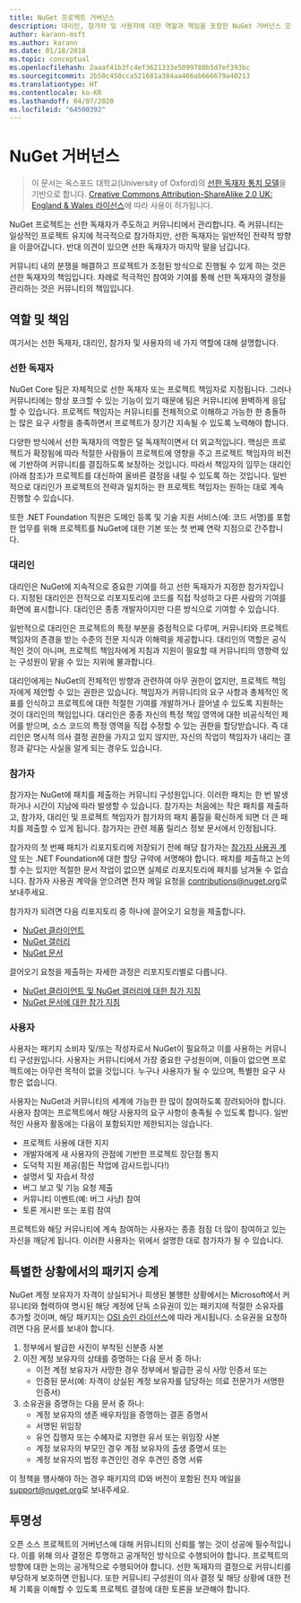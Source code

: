 ```yaml
---
title: NuGet 프로젝트 거버넌스
description: 대리인, 참가자 및 사용자에 대한 역할과 책임을 포함한 NuGet 거버넌스 모델입니다.
author: karann-msft
ms.author: karann
ms.date: 01/18/2018
ms.topic: conceptual
ms.openlocfilehash: 2aaaf41b3fc4ef3621333e5099780b5d7ef393bc
ms.sourcegitcommit: 2b50c450cca521681a384aa466ab666679a40213
ms.translationtype: HT
ms.contentlocale: ko-KR
ms.lasthandoff: 04/07/2020
ms.locfileid: "64500392"
---
```

# <a name="nuget-governance"></a>NuGet 거버넌스

> 이 문서는 옥스포드 대학교(University of Oxford)의 [선한 독재자 통치 모델](http://www.oss-watch.ac.uk/resources/benevolentdictatorgovernancemodel)을 기반으로 합니다. [Creative Commons Attribution-ShareAlike 2.0 UK: England & Wales 라이선스](http://creativecommons.org/licenses/by-sa/2.0/uk/)에 따라 사용이 허가됩니다.

NuGet 프로젝트는 선한 독재자가 주도하고 커뮤니티에서 관리합니다. 즉 커뮤니티는 일상적인 프로젝트 유지에 적극적으로 참가하지만, 선한 독재자는 일반적인 전략적 방향을 이끌어갑니다. 반대 의견이 있으면 선한 독재자가 마지막 말을 남깁니다.

커뮤니티 내의 분쟁을 해결하고 프로젝트가 조정된 방식으로 진행될 수 있게 하는 것은 선한 독재자의 책임입니다. 차례로 적극적인 참여와 기여를 통해 선한 독재자의 결정을 관리하는 것은 커뮤니티의 책임입니다.

## <a name="roles-and-responsibilities"></a>역할 및 책임

여기서는 선한 독재자, 대리인, 참가자 및 사용자의 네 가지 역할에 대해 설명합니다.

### <a name="benevolent-dictator"></a>선한 독재자

NuGet Core 팀은 자체적으로 선한 독재자 또는 프로젝트 책임자로 지정됩니다. 그러나 커뮤니티에는 항상 포크할 수 있는 기능이 있기 때문에 팀은 커뮤니티에 완벽하게 응답할 수 있습니다. 프로젝트 책임자는 커뮤니티를 전체적으로 이해하고 가능한 한 충돌하는 많은 요구 사항을 충족하면서 프로젝트가 장기간 지속될 수 있도록 노력해야 합니다.

다양한 방식에서 선한 독재자의 역할은 덜 독재적이면서 더 외교적입니다. 핵심은 프로젝트가 확장됨에 따라 적절한 사람들이 프로젝트에 영향을 주고 프로젝트 책임자의 비전에 기반하여 커뮤니티를 결집하도록 보장하는 것입니다. 따라서 책임자의 임무는 대리인(아래 참조)가 프로젝트를 대신하여 올바른 결정을 내릴 수 있도록 하는 것입니다. 일반적으로 대리인가 프로젝트의 전략과 일치하는 한 프로젝트 책임자는 원하는 대로 계속 진행할 수 있습니다.

또한 .NET Foundation 직원은 도메인 등록 및 기술 지원 서비스(예: 코드 서명)를 포함한 업무를 위해 프로젝트를 NuGet에 대한 기본 또는 첫 번째 연락 지점으로 간주합니다.

### <a name="committers"></a>대리인

대리인은 NuGet에 지속적으로 중요한 기여를 하고 선한 독재자가 지정한 참가자입니다. 지정된 대리인은 전적으로 리포지토리에 코드를 직접 작성하고 다른 사람의 기여를 화면에 표시합니다. 대리인은 종종 개발자이지만 다른 방식으로 기여할 수 있습니다.

일반적으로 대리인은 프로젝트의 특정 부분을 중점적으로 다루며, 커뮤니티와 프로젝트 책임자의 존경을 받는 수준의 전문 지식과 이해력을 제공합니다. 대리인의 역할은 공식적인 것이 아니며, 프로젝트 책임자에게 지침과 지원이 필요할 때 커뮤니티의 영향력 있는 구성원이 맡을 수 있는 지위에 불과합니다.

대리인에게는 NuGet의 전체적인 방향과 관련하여 아무 권한이 없지만, 프로젝트 책임자에게 제안할 수 있는 권한은 있습니다. 책임자가 커뮤니티의 요구 사항과 총체적인 목표를 인식하고 프로젝트에 대한 적절한 기여를 개발하거나 끌어낼 수 있도록 지원하는 것이 대리인의 책임입니다. 대리인은 종종 자신의 특정 책임 영역에 대한 비공식적인 제어를 받으며, 소스 코드의 특정 영역을 직접 수정할 수 있는 권한을 할당받습니다. 즉 대리인은 명시적 의사 결정 권한을 가지고 있지 않지만, 자신의 작업이 책임자가 내리는 결정과 같다는 사실을 알게 되는 경우도 있습니다.

### <a name="contributors"></a>참가자

참가자는 NuGet에 패치를 제출하는 커뮤니티 구성원입니다. 이러한 패치는 한 번 발생하거나 시간이 지남에 따라 발생할 수 있습니다. 참가자는 처음에는 작은 패치를 제출하고, 참가자, 대리인 및 프로젝트 책임자가 참가자의 패치 품질을 확신하게 되면 더 큰 패치를 제출할 수 있게 됩니다. 참가자는 관련 제품 릴리스 정보 문서에서 인정됩니다.

참가자의 첫 번째 패치가 리포지토리에 저장되기 전에 해당 참가자는 [참가자 사용권 계약](http://en.wikipedia.org/wiki/Contributor_License_Agreement) 또는 .NET Foundation에 대한 할당 규약에 서명해야 합니다. 패치를 제출하고 논의할 수는 있지만 적절한 문서 작업이 없으면 실제로 리포지토리에 패치를 남겨둘 수 없습니다. 참가자 사용권 계약을 얻으려면 전자 메일 요청을 [contributions@nuget.org](mailto:contributions@nuget.org)로 보내주세요.

참가자가 되려면 다음 리포지토리 중 하나에 끌어오기 요청을 제출합니다.

- [NuGet 클라이언트](https://github.com/NuGet/NuGet.Client)
- [NuGet 갤러리](https://github.com/nuget/nugetgallery)
- [NuGet 문서](https://github.com/nuget/nugetdocs)

끌어오기 요청을 제출하는 자세한 과정은 리포지토리별로 다릅니다.

- [NuGet 클라이언트 및 NuGet 갤러리에 대한 참가 지침](https://github.com/NuGet/Home/wiki/Contributing-to-NuGet)
- [NuGet 문서에 대한 참가 지침](https://github.com/NuGet/NuGetDocs/wiki/Contributing-to-NuGet-Documentation)

### <a name="users"></a>사용자

사용자는 패키지 소비자 및/또는 작성자로서 NuGet이 필요하고 이를 사용하는 커뮤니티 구성원입니다. 사용자는 커뮤니티에서 가장 중요한 구성원이며, 이들이 없으면 프로젝트에는 아무런 목적이 없을 것입니다. 누구나 사용자가 될 수 있으며, 특별한 요구 사항은 없습니다.

사용자는 NuGet과 커뮤니티의 세계에 가능한 한 많이 참여하도록 장려되어야 합니다. 사용자 참여는 프로젝트에서 해당 사용자의 요구 사항이 충족될 수 있도록 합니다. 일반적인 사용자 활동에는 다음이 포함되지만 제한되지는 않습니다.

- 프로젝트 사용에 대한 지지
- 개발자에게 새 사용자의 관점에 기반한 프로젝트 장단점 통지
- 도덕적 지원 제공(힘든 작업에 감사드립니다!)
- 설명서 및 자습서 작성
- 버그 보고 및 기능 요청 제출
- 커뮤니티 이벤트(예: 버그 사냥) 참여
- 토론 게시판 또는 포럼 참여

프로젝트와 해당 커뮤니티에 계속 참여하는 사용자는 종종 점점 더 많이 참여하고 있는 자신을 깨닫게 됩니다. 이러한 사용자는 위에서 설명한 대로 참가자가 될 수 있습니다.

## <a name="package-succession-under-special-circumstances"></a>특별한 상황에서의 패키지 승계

NuGet 계정 보유자가 자격이 상실되거나 희생된 불행한 상황에서는 Microsoft에서 커뮤니티와 협력하여 명시된 해당 계정에 단독 소유권이 있는 패키지에 적절한 소유자를 추가할 것이며, 해당 패키지는 [OSI 승인 라이선스](https://opensource.org/licenses/alphabetical)에 따라 게시됩니다. 소유권을 요청하려면 다음 문서를 보내야 합니다.

1. 정부에서 발급한 사진이 부착된 신분증 사본
1. 이전 계정 보유자의 상태를 증명하는 다음 문서 중 하나: 
    - 이전 계정 보유자가 사망한 경우 정부에서 발급한 공식 사망 인증서 또는
    - 인증된 문서(예: 자격이 상실된 계정 보유자를 담당하는 의료 전문가가 서명한 인증서)
1. 소유권을 증명하는 다음 문서 중 하나: 
    - 계정 보유자의 생존 배우자임을 증명하는 결혼 증명서
    - 서명된 위임장
    - 유언 집행자 또는 수혜자로 지명한 유서 또는 위임장 사본
    - 계정 보유자의 부모인 경우 계정 보유자의 출생 증명서 또는
    - 계정 보유자의 법정 후견인인 경우 후견인 증명 서류

이 정책을 행사해야 하는 경우 패키지의 ID와 버전이 포함된 전자 메일을 [support@nuget.org](mailto:support@nuget.org)로 보내주세요.

## <a name="transparency"></a>투명성

오픈 소스 프로젝트의 거버넌스에 대해 커뮤니티의 신뢰를 쌓는 것이 성공에 필수적입니다. 이를 위해 의사 결정은 투명하고 공개적인 방식으로 수행되어야 합니다. 프로젝트의 방향에 대한 논의는 공개적으로 수행되어야 합니다. 선한 독재자의 결정으로 커뮤니티를 부당하게 보호하면 안됩니다. 또한 커뮤니티 구성원이 의사 결정 및 해당 상황에 대한 전체 기록을 이해할 수 있도록 프로젝트 결정에 대한 토론을 보관해야 합니다.
